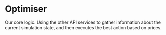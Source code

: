 # Optimiser

Our core logic. Using the other API services to gather information about the current
simulation state, and then executes the best action based on prices.
